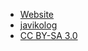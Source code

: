- [Website](https://route1rodent.itch.io/16x16-rpg-character-sprite-sheet)
- [javikolog](https://route1rodent.itch.io/)
- [CC BY-SA 3.0](https://creativecommons.org/licenses/by-sa/3.0/)
